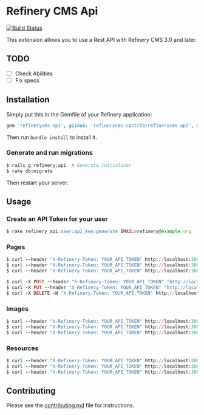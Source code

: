 # Refinery CMS Api

[![Build Status](https://travis-ci.org/refinerycms-contrib/refinerycms-api.svg?branch=master)](https://travis-ci.org/refinerycms-contrib/refinerycms-api)

This extension allows you to use a Rest API with Refinery CMS 3.0 and later.

## TODO
* [ ] Check Abilities
* [ ] Fix specs

## Installation

Simply put this in the Gemfile of your Refinery application:

```ruby
gem 'refinerycms-api', github: 'refinerycms-contrib/refinerycms-api', master: 'branch'
```

Then run `bundle install` to install it.


### Generate and run migrations

```sh
$ rails g refinery:api  # Generate initializer
$ rake db:migrate
```

Then restart your server.

## Usage

### Create an API Token for your user

```ruby
$ rake refinery_api:user:api_key:generate EMAIL=refinery@example.org
```

### Pages

```ruby
$ curl --header "X-Refinery-Token: YOUR_API_TOKEN" http://localhost:3000/api/v1/pages
$ curl --header "X-Refinery-Token: YOUR_API_TOKEN" http://localhost:3000/api/v1/pages/1
$ curl --header "X-Refinery-Token: YOUR_API_TOKEN" http://localhost:3000/api/v1/pages/new

$ curl -X POST --header "X-Refinery-Token: YOUR_API_TOKEN" "http://localhost:3000/api/v1/pages" -d 'page[title]=test'
$ curl -X PUT --header "X-Refinery-Token: YOUR_API_TOKEN" "http://localhost:3000/api/v1/pages/1" -d 'page[title]=test2'
$ curl -X DELETE -H "X-Refinery-Token: YOUR_API_TOKEN" http://localhost:3000/api/v1/pages/1
```

### Images

```ruby
$ curl --header "X-Refinery-Token: YOUR_API_TOKEN" http://localhost:3000/api/v1/images
$ curl --header "X-Refinery-Token: YOUR_API_TOKEN" http://localhost:3000/api/v1/images/1
$ curl --header "X-Refinery-Token: YOUR_API_TOKEN" http://localhost:3000/api/v1/images/new
```

### Resources

```ruby
$ curl --header "X-Refinery-Token: YOUR_API_TOKEN" http://localhost:3000/api/v1/resources
$ curl --header "X-Refinery-Token: YOUR_API_TOKEN" http://localhost:3000/api/v1/resources/1
$ curl --header "X-Refinery-Token: YOUR_API_TOKEN" http://localhost:3000/api/v1/resources/new
```

## Contributing

Please see the [contributing.md](contributing.md) file for instructions.
